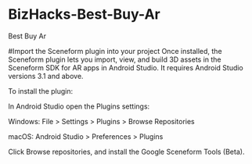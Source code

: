 # BizHacks-Best-Buy-Ar
Best Buy Ar

#Import the Sceneform plugin into your project
Once installed, the Sceneform plugin lets you import, view, and build 3D assets in the Sceneform SDK for AR apps in Android Studio. It requires Android Studio versions 3.1 and above.

To install the plugin:

In Android Studio open the Plugins settings:

Windows: File > Settings > Plugins > Browse Repositories

macOS: Android Studio > Preferences > Plugins

Click Browse repositories, and install the Google Sceneform Tools (Beta).

